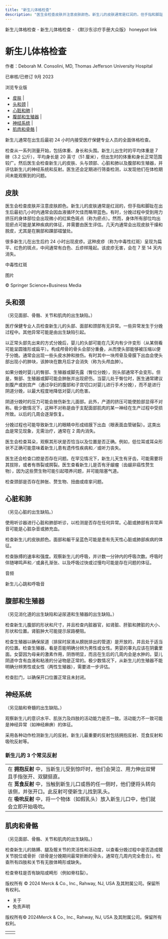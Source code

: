 ```yaml
---
title: "新生儿体格检查"
description: "医生会检查皮肤并注意皮肤颜色。新生儿的皮肤通常是红润的，但手指和脚趾在出生后最初几小时内通常会因血液循环欠佳而略带蓝色。有时，分娩过程中受到用力挤压的身体部位会出现微小的红紫色斑点（称为瘀点）。然而，身体所有部位均出现瘀点可能是某种疾病的体征，并需要由医生评估。几天内通常会出现皮肤干燥和脱皮，尤其是在腕部和踝部褶皱处。"
---
```


﻿新生儿体格检查 \- 新生儿体格检查 \- 《默沙东诊疗手册大众版》 honeypot link

# 新生儿体格检查

作者：Deborah M. Consolini, MD, Thomas Jefferson University Hospital

已审核/已修订 9月 2023

浏览专业版

- [皮肤](#皮肤_v84059252_zh) \|
- [头和颈](#头和颈_v84059257_zh) \|
- [心脏和肺](#心脏和肺_v84059278_zh) \|
- [腹部和生殖器](#腹部和生殖器_v84059286_zh) \|
- [神经系统](#神经系统_v84059294_zh) \|
- [肌肉和骨骼](#肌肉和骨骼_v84059301_zh) \|

新生儿通常在出生后最初 24 小时内接受医疗保健专业人员的全面体格检查。

检查从一系列测量开始，包括体重、身长和头围。新生儿出生时的平均体重是 7 磅（3.2 公斤），平均身长是 20 英寸（51 厘米），但出生时的体重和身长正常范围较广。然后医生会检查新生儿的皮肤、头与颈部、心脏和肺以及腹部和生殖器，并评估新生儿的神经系统和反射。医生还会定期进行筛查检测，以发现他们在体检期间未能观察到的问题。

## 皮肤

医生会检查皮肤并注意皮肤颜色。新生儿的皮肤通常是红润的，但手指和脚趾在出生后最初几小时内通常会因血液循环欠佳而略带蓝色。有时，分娩过程中受到用力挤压的身体部位会出现微小的红紫色斑点（称为瘀点）。然而，身体所有部位均出现瘀点可能是某种疾病的体征，并需要由医生评估。几天内通常会出现皮肤干燥和脱皮，尤其是在腕部和踝部褶皱处。

很多新生儿在出生后约 24 小时出现皮疹。这种皮疹（称为中毒性红斑）呈现为扁平、红色的斑点，中间通常有白色、丘疹样隆起。该皮疹无害，会在 7 至 14 天内消失。

中毒性红斑



图片

© Springer Science+Business Media

## 头和颈

（另见面部、骨骼、关节和肌肉的出生缺陷。）

医疗保健专业人员检查新生儿的头部、面部和颈部有无异常。一些异常发生于分娩过程中。其他异常可能是由出生缺陷引起。

以正常头部先出来的方式分娩后，婴儿的头部可能在几天内有少许变形（从某侧看可能呈圆锥形或扁平）。构成颅骨的骨头会部分重叠，从而使头部能够被压缩以便于分娩。通常会出现一些头皮水肿和挫伤。有时其中一块颅骨及骨膜下出血会使头部出现小的肿块，该肿块在数月后才会消失（称为头颅血肿）。

如果分娩时婴儿的臀部、生殖器或脚先露（臀位分娩），则头部通常不会变形。但是，臀部、生殖器或脚可能会肿胀并出现瘀伤。当婴儿处于臀位时，医生通常建议剖腹产或剖宫产（通过孕妇的腹部和子宫切口对婴儿进行手术分娩），而不是进行阴道分娩，以最大程度地降低对婴儿的危害。

阴道分娩时的压力可能会挫伤新生儿面部。此外，产道的挤压可能使脸部显得不对称。极少数情况下，这种不对称是由于支配面部肌肉的某一神经在生产过程中受损所致。以后的几周会逐渐恢复。

分娩过程也可能导致新生儿的眼睛中形成结膜下出血（眼表面血管破裂）。这类出血是常见现象，无需治疗，通常在 2 周内消失。

医生会检查耳朵，观察其形状是否恰当以及位置是否正确。例如，低位耳或耳朵形状不正确可能意味着新生儿患有遗传性疾病和／或听力丧失。

医生还会检查口腔是否存在问题。在罕见情况下，新生儿天生有牙齿，可能需要将其拔除，或者有唇裂或腭裂。医生查看新生儿是否有牙龈瘤（齿龈非癌性赘生物），因为这些赘生物可能引起喂养问题，并可能阻塞气道。

检查颈部是否存在肿胀、赘生物、扭曲或痉挛问题。

## 心脏和肺

（另见心脏的出生缺陷。）

使用听诊器进行心脏和肺部听诊，以检测是否存在任何异常。心脏或肺部有异常声音可能是心脏杂音或肺充血。

检查新生儿的皮肤颜色。面部和躯干呈蓝色可能是患有先天性心脏或肺部疾病的体征。

检查脉搏的速率和强度。观察新生儿的呼吸，并计数一分钟内的呼吸次数。呼吸时伴随哮鸣声和／或鼻孔渐张、以及呼吸过快或过慢均可能是存在问题的体征。

音频

新生儿心跳和呼吸音



## 腹部和生殖器

（另见消化道的出生缺陷和泌尿道和生殖器的出生缺陷。）

检查新生儿腹部的形状和尺寸，并且检查内脏器官，如肾脏、肝脏和脾脏的大小、形状和位置。肾脏肿大可能提示尿路梗阻。

检查生殖器以确保尿道（排尿时尿液从膀胱排出的管道）是开放的，并且处于适当的位置。检查生殖器，看是否能明确分辨为男性或女性。男婴的睾丸应该在阴囊里面。女婴因为母亲的激素作用，阴唇明显，而且在生后的几周内会是水肿的。婴儿阴道中含有血液和粘液的分泌物是正常的。极少数情况下，从新生儿的生殖器不能明确分辨男性或女性（两性生殖器），需要进一步评估。

检查肛门，以确保开口位置正常且未封闭。

## 神经系统

（另见脑和脊髓的出生缺陷。）

观察新生儿的意识水平、肌张力及四肢的活动能力是否一致。活动能力不一致可能是神经异常（如神经麻痹）的体征。

采用各种动作检测新生儿的反射。新生儿最重要的反射包括拥抱反射、觅食反射和吸吮反射等。

### 新生儿的 3 个常见反射

|     |
| --- |
| 在 **拥抱反射** 中，当新生儿受到惊吓时，他们会哭泣、用力伸出双臂且手指张开、双腿挺直。<br>在 **觅食反射** 中，当触到新生儿口或唇的任一侧时，他们便将头转向该侧，并张开口。此反射可使新生儿找到乳头。<br>在 **吸吮反射** 中，将一个物体（如假乳头）放入新生儿口中，他们就会立即开始吸吮。 |

## 肌肉和骨骼

（另见面部、骨骼、关节和肌肉的出生缺陷。）

检查新生儿的胳膊、腿及髋关节的灵活性和活动度，以查看分娩过程中是否造成髋关节脱位或骨折（锁骨是分娩期间最常折断的骨头，通常在几周内完全愈合）。检查所有四肢和关节有无肢体畸形或缺失。

检查脊柱是否有缺陷或畸形（例如脊柱裂）。



版权所有 © 2024
Merck & Co., Inc., Rahway, NJ, USA 及其附属公司。保留所有权利。

- 关于
- 免责声明

版权所有© 2024Merck & Co., Inc., Rahway, NJ, USA 及其附属公司。保留所有权利。

|     |     |
| --- | --- |
|  |  |